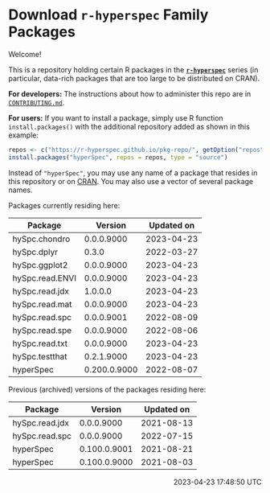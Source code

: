 # Download **`r-hyperspec`** Family Packages

Welcome!

This is a repository holding certain R packages in the [**`r-hyperspec`**](https://r-hyperspec.github.io/) series (in particular, data-rich packages that are too large to be distributed on CRAN).

**For developers:** The instructions about how to administer this repo are in [`CONTRIBUTING.md`](https://github.com/r-hyperspec/pkg-repo/blob/gh-pages/CONTRIBUTING.md).

**For users:** If you want to install a package, simply use R function `install.packages()` with the additional repository added as shown in this example:

```r
repos <- c("https://r-hyperspec.github.io/pkg-repo/", getOption("repos"))
install.packages("hyperSpec", repos = repos, type = "source")
```

Instead of `"hyperSpec"`, you may use any name of a package that resides in this repository or on [CRAN](https://cran.rstudio.com/web/packages/index.html).
You may also use a vector of several package names.


<!-- list of packages: start | DO NOT REMOVE THIS LINE -->

Packages currently residing here:

Package          | Version      | Updated on    
---------------- | ------------ | ------------- 
hySpc.chondro    | 0.0.0.9000   | 2023-04-23
hySpc.dplyr      | 0.3.0        | 2022-03-27
hySpc.ggplot2    | 0.0.0.9000   | 2023-04-23
hySpc.read.ENVI  | 0.0.0.9000   | 2023-04-23
hySpc.read.jdx   | 1.0.0.0      | 2023-04-23
hySpc.read.mat   | 0.0.0.9000   | 2023-04-23
hySpc.read.spc   | 0.0.0.9001   | 2022-08-09
hySpc.read.spe   | 0.0.0.9000   | 2022-08-06
hySpc.read.txt   | 0.0.0.9000   | 2023-04-23
hySpc.testthat   | 0.2.1.9000   | 2023-04-23
hyperSpec        | 0.200.0.9000 | 2022-08-07

Previous (archived) versions of the packages residing here: 

Package          | Version      | Updated on    
---------------- | ------------ | ------------- 
hySpc.read.jdx   | 0.0.0.9000   | 2021-08-13
hySpc.read.spc   | 0.0.0.9000   | 2022-07-15
hyperSpec        | 0.100.0.9001 | 2021-08-21
hyperSpec        | 0.100.0.9000 | 2021-08-03

<p align="right"> 2023-04-23 17:48:50 UTC </p>
